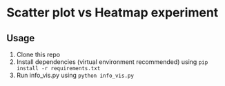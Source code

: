 # Scatter plot vs Heatmap experiment

## Usage
1. Clone this repo
2. Install dependencies (virtual environment recommended) using `pip install -r requirements.txt`
3. Run info_vis.py using `python info_vis.py`
